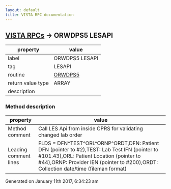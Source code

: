 ```yaml
---
layout: default
title: VISTA RPC documentation
---
```




## [VISTA RPCs](TableOfContent.md) &#8594; ORWDPS5 LESAPI 

 property | value 
--- | --- 
 label | ORWDPS5 LESAPI
 tag | LESAPI
 routine | [ORWDPS5](http://code.osehra.org/dox/Routine_ORWDPS5_source.html)
 return value type | ARRAY
 description | 


### Method description

 property | value 
--- | --- 
 Method comment | Call LES Api from inside CPRS for validating changed lab order
 Leading comment lines | FLDS = DFN^TEST^ORL^ORNP^ORDT,DFN:  Patient DFN (pointer to #2),TEST: Lab Test IFN (pointer to #101.43),ORL:  Patient Location (pointer to #44),ORNP: Provider IEN (pointer to #200),ORDT: Collection date/time (fileman format)




Generated on January 11th 2017, 6:34:23 am